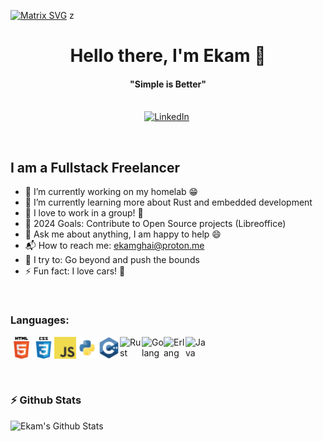   [![Matrix SVG](https://raw.githubusercontent.com/rodrigograca31/rodrigograca31/master/matrix.svg)](https://www.youtube.com/watch?v=SDkAGkd4NLc) z

<p>
  <h1 align="center"><b>Hello there, I'm Ekam 👋</b></h1>
</p>

<p>
  <h4 align="center"><b>"Simple is Better"</b></h4>
</p>

<p align="center">
<br>
<a href="https://www.linkedin.com/in/ekam-g-58454b235/"><img src="https://img.shields.io/badge/linkedin-%230077B5.svg?&style=for-the-badge&logo=linkedin&logoColor=white" alt="LinkedIn" /></a>&nbsp;
</p>
<br>

## I am a Fullstack Freelancer 
- 🔭 I’m currently working on my homelab :grin:
- 🌱 I’m currently learning more about Rust and embedded development
- 👯 I love to work in a group! :rocket:
- 🥅 2024 Goals: Contribute to Open Source projects (Libreoffice)
- 💬 Ask me about anything, I am happy to help :smile:
- 📬 How to reach me: ekamghai@proton.me
- 🧗 I try to: Go beyond and push the bounds
- ⚡ Fun fact: I love cars! 🚗

<br>

### Languages: 
<img align="left" alt="HTML5" width="35px" src="https://raw.githubusercontent.com/github/explore/80688e429a7d4ef2fca1e82350fe8e3517d3494d/topics/html/html.png" />
<img align="left" alt="CSS3" width="35px" src="https://raw.githubusercontent.com/github/explore/80688e429a7d4ef2fca1e82350fe8e3517d3494d/topics/css/css.png" />
<img align="left" alt="JavaScript" width="35px" src="https://raw.githubusercontent.com/github/explore/80688e429a7d4ef2fca1e82350fe8e3517d3494d/topics/javascript/javascript.png" />
<img align="left" alt="Python" width="35px" src="https://raw.githubusercontent.com/github/explore/80688e429a7d4ef2fca1e82350fe8e3517d3494d/topics/python/python.png" />
<img align="left" alt="C++" width="35px" src="https://raw.githubusercontent.com/github/explore/80688e429a7d4ef2fca1e82350fe8e3517d3494d/topics/cpp/cpp.png" />
<img align="left" alt="Rust" width="35px" src="https://vectorified.com/images/rust-icon-15.png" />
<img align="left" alt="Golang" width="35px" src="https://cdn.icon-icons.com/icons2/2699/PNG/512/golang_logo_icon_171073.png" />
<img align="left" alt="Erlang" width="35px" src="https://creazilla-store.fra1.digitaloceanspaces.com/icons/3253740/erlang-icon-md.png" />
<img align="left" alt="Java" width="35px" src="https://cdn3.iconfinder.com/data/icons/logos-and-brands-adobe/512/181_Java-1024.png" />
<br>
<br>
<br>
<br>

<!--
<details>
  <summary>:zap: Github Stats</summary>
<p align='center'>
  <img align="center" src="https://github-readme-stats.vercel.app/api?username=Sumanth-Talluri&show_icons=true&title_color=fff&icon_color=79ff97&text_color=efefef&bg_color=24292e" alt="Lakshya's Github Stats">
</p>
<br>
<p align='center'>
  <img align="center" src="https://github-readme-stats.vercel.app/api/top-langs/?username=Sumanth-Talluri&show_icons=true&hide_border=true&theme=radical">
</p>
</details> -->


### :zap: Github Stats

  <img align="left" src="https://github-readme-stats.sumanth-talluri.vercel.app/api?username=ekam-g&show_icons=true&title_color=fff&icon_color=79ff97&text_color=efefef&bg_color=24292e" alt="Ekam's Github Stats" width="80%">
